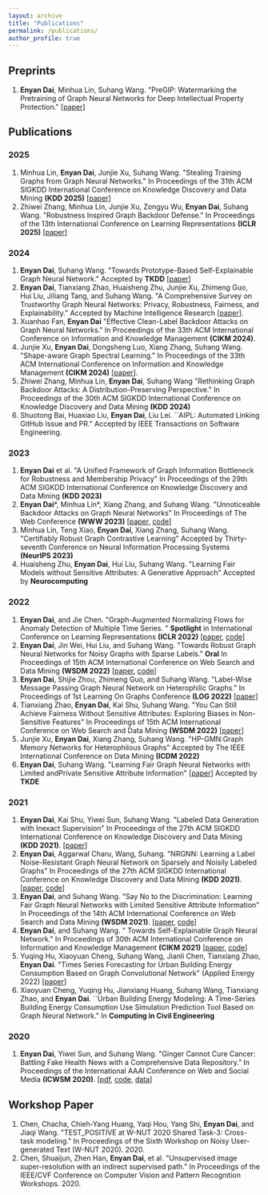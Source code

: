 ```yaml
---
layout: archive
title: "Publications"
permalink: /publications/
author_profile: true
---
```



## Preprints
1. **Enyan Dai**, Minhua Lin, Suhang Wang. "PreGIP: Watermarking the Pretraining of Graph Neural Networks for Deep Intellectual Property Protection." [[paper](https://arxiv.org/abs/2402.04435)]




## Publications
### 2025
1.  Minhua Lin, **Enyan Dai**, Junjie Xu, Suhang Wang. "Stealing Training Graphs from Graph Neural Networks." In Proceedings of the 31th ACM SIGKDD International Conference on Knowledge Discovery and Data Mining **(KDD 2025)**  [[paper]()]
2.  Zhiwei Zhang, Minhua Lin, Junjie Xu, Zongyu Wu, **Enyan Dai**, Suhang Wang. "Robustness Inspired Graph Backdoor Defense." In Proceedings of the 13th International Conference on Learning Representations **(ICLR 2025)** [[paper]()]

### 2024
1. **Enyan Dai**, Suhang Wang. "Towards Prototype-Based Self-Explainable Graph Neural Network."  Accepted by **TKDD** [[paper](https://arxiv.org/abs/2210.01974)]
1. **Enyan Dai**, Tianxiang Zhao, Huaisheng Zhu, Junjie Xu, Zhimeng Guo, Hui Liu, Jiliang Tang, and Suhang Wang. "A Comprehensive Survey on Trustworthy Graph Neural Networks: Privacy, Robustness, Fairness, and Explainability." Accepted by Machine Intelligence Research \[[paper](https://arxiv.org/pdf/2204.08570.pdf)].
1. Xuanhao Fan, **Enyan Dai** "Effective Clean-Label Backdoor Attacks on Graph Neural Networks." In Proceedings of the 33th ACM International Conference on Information and Knowledge Management **(CIKM 2024)**.
1. Junjie Xu, **Enyan Dai**, Dongsheng Luo, Xiang Zhang, Suhang Wang. "Shape-aware Graph Spectral Learning."  In Proceedings of the 33th ACM International Conference on Information and Knowledge Management **(CIKM 2024)** [[paper](https://arxiv.org/abs/2310.10064)].
1. Zhiwei Zhang, Minhua Lin, **Enyan Dai**, Suhang Wang "Rethinking Graph Backdoor Attacks: A Distribution-Preserving Perspective." In Proceedings of the 30th ACM SIGKDD International Conference on Knowledge Discovery and Data Mining **(KDD 2024)**
1. Shuotong Bai, Huaxiao Liu, **Enyan Dai**, Liu Lei. ``AIPL: Automated Linking GitHub Issue and PR." Accepted by IEEE Transactions on Software Engineering.

### 2023
1. **Enyan Dai** et al. "A Unified Framework of Graph Information Bottleneck for Robustness and Membership Privacy" In Proceedings of the 29th ACM SIGKDD International Conference on Knowledge Discovery and Data Mining **(KDD 2023)**
1. **Enyan Dai**\*, Minhua Lin\*, Xiang Zhang, and Suhang Wang. "Unnoticeable Backdoor Attacks on Graph Neural Networks" In Proceedings of The Web Conference **(WWW 2023)** \[[paper](https://arxiv.org/pdf/2303.01263.pdf), [code](https://github.com/EnyanDai/UGBA)\]
1. Minhua Lin, Teng Xiao, **Enyan Dai**, Xiang Zhang, Suhang Wang. "Certifiably Robust Graph Contrastive Learning" Accepted by Thirty-seventh Conference on Neural Information Processing Systems **(NeurIPS 2023)**
1. Huaisheng Zhu, **Enyan Dai**, Hui Liu, Suhang Wang. "Learning Fair Models without Sensitive Attributes: A Generative Approach" Accepted by **Neurocomputing**


### 2022
1. **Enyan Dai**, and Jie Chen. "Graph-Augmented Normalizing Flows for Anomaly Detection of Multiple Time Series. " **Spotlight** in International Conference on Learning Representations **(ICLR 2022)** \[[paper](https://openreview.net/pdf?id=45L_dgP48Vd), [code](https://github.com/EnyanDai/GANF)\]
2. **Enyan Dai**, Jin Wei, Hui Liu, and Suhang Wang. "Towards Robust Graph Neural Networks for Noisy Graphs with Sparse Labels." **Oral** In Proceedings of 15th ACM International Conference on Web Search and Data Mining **(WSDM 2022)** \[[paper](https://arxiv.org/pdf/2201.00232.pdf), [code](https://github.com/EnyanDai/RSGNN)\]
3.  **Enyan Dai**, Shijie Zhou, Zhimeng Guo, and Suhang Wang. "Label-Wise Message Passing Graph Neural Network on Heterophilic Graphs." In Proceedings of 1st Learning On Graphs Conference **(LOG 2022)** \[[paper](https://arxiv.org/pdf/2110.08128.pdf)]
4. Tianxiang Zhao, **Enyan Dai**, Kai Shu, Suhang Wang. "You Can Still Achieve Fairness Without Sensitive Attributes: Exploring Biases in Non-Sensitive Features" In Proceedings of 15th ACM International Conference on Web Search and Data Mining **(WSDM 2022)** \[[paper](https://arxiv.org/abs/2104.14537)\]
5. Junjie Xu, **Enyan Dai**, Xiang Zhang, Suhang Wang. "HP-GMN:Graph Memory Networks for Heterophilous Graphs" Accepted by The IEEE International Conference on Data Mining **(ICDM 2022)**
6. **Enyan Dai**, Suhang Wang. "Learning Fair Graph Neural Networks with Limited andPrivate Sensitive Attribute Information" \[[paper](https://enyandai.github.io/files/FairGNN_journal.pdf)] Accepted by **TKDE**

### 2021
1. **Enyan Dai**, Kai Shu, Yiwei Sun, Suhang Wang. "Labeled Data Generation with Inexact Supervision" In Proceedings of the 27th ACM SIGKDD International Conference on Knowledge Discovery and Data Mining **(KDD 2021)**. \[[paper](https://arxiv.org/abs/2106.04716)\]
2. **Enyan Dai**, Aggarwal Charu, Wang, Suhang. "NRGNN: Learning a Label Noise-Resistant Graph Neural Network on Sparsely and Noisily Labeled Graphs" In Proceedings of the 27th ACM SIGKDD International Conference on Knowledge Discovery and Data Mining **(KDD 2021)**. \[[paper](https://arxiv.org/abs/2106.04714), [code](https://github.com/EnyanDai/NRGNN)\]
3. **Enyan Dai**, and Suhang Wang. "Say No to the Discrimination: Learning Fair Graph Neural Networks with Limited Sensitive Attribute Information" In Proceedings of the 14th ACM International Conference on Web Search and Data Mining **(WSDM 2021)**. \[[paper](https://arxiv.org/pdf/2009.01454.pdf), [code](https://github.com/EnyanDai/FairGNN)\]
4. **Enyan Dai**, and Suhang Wang. " Towards Self-Explainable Graph Neural Network." In Proceedings of 30th ACM International Conference on Information and Knowledge Management **(CIKM 2021)** [[paper](https://arxiv.org/pdf/2108.12055.pdf), [code](https://github.com/EnyanDai/SEGNN)]
5. Yuqing Hu, Xiaoyuan Cheng, Suhang Wang, Jianli Chen, Tianxiang Zhao, **Enyan Dai**. "Times Series Forecasting for Urban Building Energy Consumption Based on Graph Convolutional Network" (Applied Energy 2022) \[[paper](https://arxiv.org/abs/2105.13399)\] 
6. Xiaoyuan Cheng, Yuqing Hu, Jianxiang Huang, Suhang Wang, Tianxiang Zhao, and **Enyan Dai**. ``Urban Building Energy Modeling: A Time-Series Building Energy Consumption Use Simulation Prediction Tool Based on Graph Neural Network." In **Computing in Civil Engineering**

### 2020
1. **Enyan Dai**, Yiwei Sun, and Suhang Wang. "Ginger Cannot Cure Cancer: Battling Fake Health News with a Comprehensive Data Repository." In Proceedings of the International AAAI Conference on Web and Social Media **(ICWSM 2020)**. \[[pdf](https://arxiv.org/pdf/2002.00837.pdf), [code](https://github.com/EnyanDai/FakeHealth), [data](https://zenodo.org/record/3606757)\]


## Workshop Paper
1. Chen, Chacha, Chieh-Yang Huang, Yaqi Hou, Yang Shi, **Enyan Dai**, and Jiaqi Wang. "TEST_POSITIVE at W-NUT 2020 Shared Task-3: Cross-task modeling." In Proceedings of the Sixth Workshop on Noisy User-generated Text (W-NUT 2020). 2020.
2. Chen, Shuaijun, Zhen Han, **Enyan Dai**, et al. "Unsupervised image super-resolution with an indirect supervised path." In Proceedings of the IEEE/CVF Conference on Computer Vision and Pattern Recognition Workshops. 2020.
